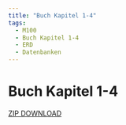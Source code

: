 ```yaml
---
title: "Buch Kapitel 1-4"
tags:
  - M100
  - Buch Kapitel 1-4
  - ERD
  - Datenbanken
---
```


# Buch Kapitel 1-4

[ZIP DOWNLOAD](/data/m100/M100_Buch_Kapitel_1-4.zip)
